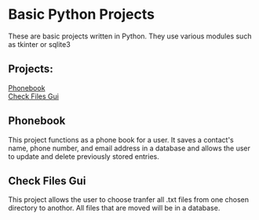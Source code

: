 # Basic Python Projects
These are basic projects written in Python. They use various modules such as tkinter or sqlite3

## Projects:
<a href="">Phonebook</a><br>
<a href="">Check Files Gui</a>

## Phonebook
This project functions as a phone book for a user. It saves a contact's name, phone number, and email address in a database and allows the user to update and delete previously stored entries.

## Check Files Gui
This project allows the user to choose tranfer all .txt files from one chosen directory to anothor. All files that are moved will be in a database.


